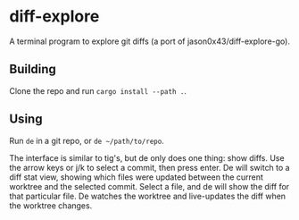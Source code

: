 # diff-explore

A terminal program to explore git diffs (a port of jason0x43/diff-explore-go).

## Building

Clone the repo and run `cargo install --path .`.

## Using

Run `de` in a git repo, or `de ~/path/to/repo`.

The interface is similar to tig's, but de only does one thing: show diffs. Use
the arrow keys or j/k to select a commit, then press enter. De will switch to a
diff stat view, showing which files were updated between the current worktree
and the selected commit. Select a file, and de will show the diff for that
particular file. De watches the worktree and live-updates the diff when the
worktree changes.
